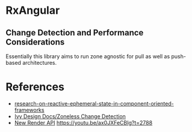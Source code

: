 # RxAngular

## Change Detection and Performance Considerations

Essentially this library aims to run zone agnostic for pull as well as push-based architectures.



# References
- [research-on-reactive-ephemeral-state-in-component-oriented-frameworks](https://dev.to/rxjs/research-on-reactive-ephemeral-state-in-component-oriented-frameworks-38lk)
- [Ivy Design Docs/Zoneless Change Detection](https://hackmd.io/@mhevery/BkDUxaW84/%2FK7MLVYSDQKKaMKJXW_KZAw?type=book)
- [New Render API](https://hackmd.io/5Yy1ZuXLRneK3A5OMVus7w) 
https://youtu.be/ax0JXFeCBIg?t=2788


